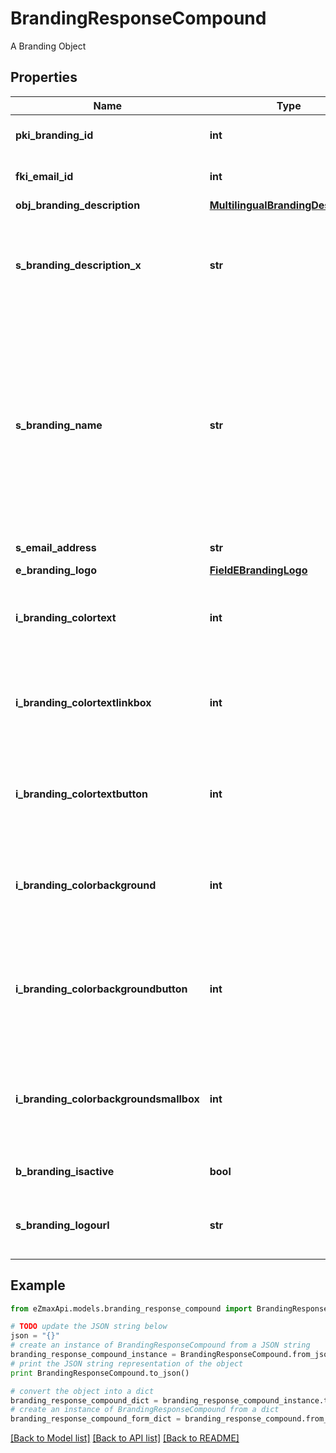 # BrandingResponseCompound

A Branding Object

## Properties

Name | Type | Description | Notes
------------ | ------------- | ------------- | -------------
**pki_branding_id** | **int** | The unique ID of the Branding | 
**fki_email_id** | **int** | The unique ID of the Email | [optional] 
**obj_branding_description** | [**MultilingualBrandingDescription**](MultilingualBrandingDescription.md) |  | 
**s_branding_description_x** | **str** | The Description of the Branding in the language of the requester | 
**s_branding_name** | **str** | The name of the Branding  This value will only be set if you wish to overwrite the default name. If you want to keep the default name, leave this property empty | [optional] 
**s_email_address** | **str** | The email address. | [optional] 
**e_branding_logo** | [**FieldEBrandingLogo**](FieldEBrandingLogo.md) |  | 
**i_branding_colortext** | **int** | The color of the text. This is a RGB color converted into integer | 
**i_branding_colortextlinkbox** | **int** | The color of the text in the link box. This is a RGB color converted into integer | 
**i_branding_colortextbutton** | **int** | The color of the text in the button. This is a RGB color converted into integer | 
**i_branding_colorbackground** | **int** | The color of the background. This is a RGB color converted into integer | 
**i_branding_colorbackgroundbutton** | **int** | The color of the background of the button. This is a RGB color converted into integer | 
**i_branding_colorbackgroundsmallbox** | **int** | The color of the background of the small box. This is a RGB color converted into integer | 
**b_branding_isactive** | **bool** | Whether the Branding is active or not | 
**s_branding_logourl** | **str** | The url of the picture used as logo in the Branding | [optional] 

## Example

```python
from eZmaxApi.models.branding_response_compound import BrandingResponseCompound

# TODO update the JSON string below
json = "{}"
# create an instance of BrandingResponseCompound from a JSON string
branding_response_compound_instance = BrandingResponseCompound.from_json(json)
# print the JSON string representation of the object
print BrandingResponseCompound.to_json()

# convert the object into a dict
branding_response_compound_dict = branding_response_compound_instance.to_dict()
# create an instance of BrandingResponseCompound from a dict
branding_response_compound_form_dict = branding_response_compound.from_dict(branding_response_compound_dict)
```
[[Back to Model list]](../README.md#documentation-for-models) [[Back to API list]](../README.md#documentation-for-api-endpoints) [[Back to README]](../README.md)


